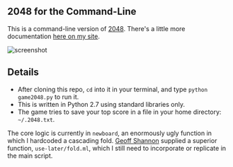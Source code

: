 ## 2048 for the Command-Line

This is a command-line version of [2048](http://gabrielecirulli.github.io/2048/). 
There's a little more documentation [here on my site](http://www.johnloeber.com/docs/2048.html).

![screenshot](http://johnloeber.com/images/gamescreenshot.png)

## Details

- After cloning this repo, `cd` into it in your terminal, and type `python game2048.py` to run it.
- This is written in Python 2.7 using standard libraries only.
- The game tries to save your top score in a file in your home directory: `~/.2048.txt`.

The core logic is currently in `newboard`, an enormously ugly function in which I hardcoded a cascading fold.
[Geoff Shannon](http://github.com/RadicalZephyr) supplied a superior function, `use-later/fold.ml`, which I still need to incorporate
or replicate in the main script.
